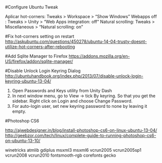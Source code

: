 #Configure Ubuntu Tweak

Aplicar hot-corners: Tweaks > Workspace > “Show Windows”
Webapps off : Tweaks > Unity > “Web Apps integration: off”
Natural scrolling: Tweaks > Miscellaneous > “Natural scrolling: on”

#Fix hot-corners setting on restart
http://askubuntu.com/questions/450278/ubuntu-14-04-trusty-doesnt-utilize-hot-corners-after-rebooting

#Add Sqlite Manager to Firefox
https://addons.mozilla.org/en-US/firefox/addon/sqlite-manager/

#Disable Unlock Login Keyring Dialog
http://ubuntuhandbook.org/index.php/2013/07/disable-unlock-login-keyring-ubuntu-13-04/

1. Open Passwords and Keys utility from Unity Dash
2. In next window menu, go to View -> tick By keyring. So that you get the sidebar. Right click on Login and choose Change Password.
3. For auto-login user, set new keyring password to none by leaving it empty.

#Photoshop CS6

http://ajwebdesigner.in/blog/install-photoshop-cs6-on-linux-ubuntu-13-04/
http://geebzor.com/tech/linux/complete-guide-to-running-photoshop-cs6-on-ubuntu-13-10/

winetricks atmlib gdiplus msxml3 msxml6 vcrun2005 vcrun2005sp1 vcrun2008 vcrun2010 fontsmooth-rgb corefonts gecko